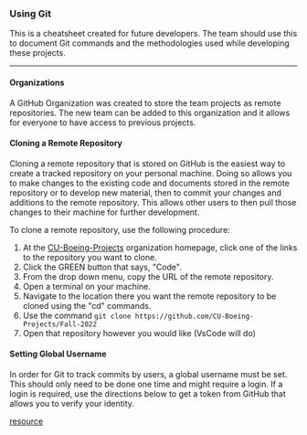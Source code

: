 ### Using Git
This is a cheatsheet created for future developers. The team should use this to document Git commands and the methodologies used while developing these projects.

---
#### Organizations
A GitHub Organization was created to store the team projects as remote repositories. The new team can be added to this organization and it allows for everyone to have access to previous projects.

#### Cloning a Remote Repository
Cloning a remote repository that is stored on GitHub is the easiest way to create a tracked repository on your personal machine. Doing so allows you to make changes to the existing code and documents stored in the remote repository or to develop new material, then to commit your changes and additions to the remote repository. This allows other users to then pull those changes to their machine for further development. 

To clone a remote repository, use the following procedure:
1. At the [CU-Boeing-Projects](https://github.com/CU-Boeing-Projects) organization homepage, click one of the links to the repository you want to clone.
2. Click the GREEN button that says, "Code".
3. From the drop down menu, copy the URL of the remote repository.
4. Open a terminal on your machine.
5. Navigate to the location there you want the remote repository to be cloned using the "cd" commands.
6. Use the command ```git clone https://github.com/CU-Boeing-Projects/Fall-2022```
7. Open that repository however you would like (VsCode will do)

#### Setting Global Username
In order for Git to track commits by users, a global username must be set. This should only need to be done one time and might require a login. If a login is required, use the directions below to get a token from GitHub that allows you to verify your identity.

[resource](https://support.atlassian.com/bitbucket-cloud/docs/configure-your-dvcs-username-for-commits/)